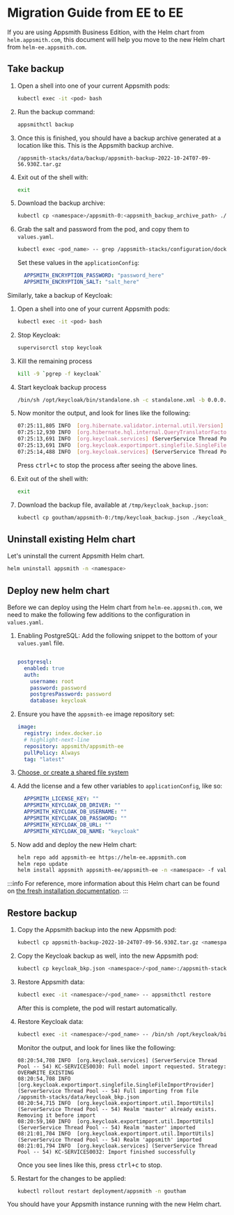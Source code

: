 # Migration Guide from EE to EE

If you are using Appsmith Business Edition, with the Helm chart from `helm.appsmith.com`, this document will help you move to the new Helm chart from `helm-ee.appsmith.com`.

## Take backup

1. Open a shell into one of your current Appsmith pods:

   ```bash
   kubectl exec -it <pod> bash
   ```

2. Run the backup command:

   ```bash
   appsmithctl backup
   ```

3. Once this is finished, you should have a backup archive generated at a location like this. This is the Appsmith backup archive.

   ```
   /appsmith-stacks/data/backup/appsmith-backup-2022-10-24T07-09-56.930Z.tar.gz
   ```

4. Exit out of the shell with:
   
   ```bash
   exit
   ```

5. Download the backup archive:

   ```bash
   kubectl cp <namespace>/appsmith-0:<appsmith_backup_archive_path> ./appsmith-ee-backup.tar.gz
   ```

6. Grab the salt and password from the pod, and copy them to `values.yaml`.

   ```bash
   kubectl exec <pod_name> -- grep /appsmith-stacks/configuration/docker.env APPSMITH_ENCRYPTION_
   ```

   Set these values in the `applicationConfig`:

   ```yaml
     APPSMITH_ENCRYPTION_PASSWORD: "password_here"
     APPSMITH_ENCRYPTION_SALT: "salt_here"
   ```

Similarly, take a backup of Keycloak:

1. Open a shell into one of your current Appsmith pods:

   ```bash
   kubectl exec -it <pod> bash
   ```

2. Stop Keycloak:

   ```bash
   supervisorctl stop keycloak
   ```

3. Kill the remaining process

   ``` bash
   kill -9 `pgrep -f keycloak`
   ```

4. Start keycloak backup process

   ``` bash
   /bin/sh /opt/keycloak/bin/standalone.sh -c standalone.xml -b 0.0.0.0 -Djboss.socket.binding.port-offset=1 -Dkeycloak.migration.action=export -Dkeycloak.migration.provider=singleFile -Dkeycloak.migration.file=/tmp/keycloak_backup.json
   ```

5. Now monitor the output, and look for lines like the following:

   ```bash
   07:25:11,805 INFO  [org.hibernate.validator.internal.util.Version] (ServerService Thread Pool -- 57) HV000001: Hibernate Validator 6.0.22.Final
   07:25:12,930 INFO  [org.hibernate.hql.internal.QueryTranslatorFactoryInitiator] (ServerService Thread Pool -- 57) HHH000397: Using ASTQueryTranslatorFactory
   07:25:13,691 INFO  [org.keycloak.services] (ServerService Thread Pool -- 57) KC-SERVICES0033: Full model export requested
   07:25:13,691 INFO  [org.keycloak.exportimport.singlefile.SingleFileExportProvider] (ServerService Thread Pool -- 57) Exporting model into file /appsmith-stacks/data/keycloak_bkp/keycloak_backup.json
   07:25:14,488 INFO  [org.keycloak.services] (ServerService Thread Pool -- 57) KC-SERVICES0035: Export finished successfully
   ```

   Press <kbd>ctrl+c</kbd> to stop the process after seeing the above lines.

6. Exit out of the shell with:

   ```bash
   exit
   ```

7. Download the backup file, available at `/tmp/keycloak_backup.json`:

   ```bash
   kubectl cp goutham/appsmith-0:/tmp/keycloak_backup.json ./keycloak_bkp.json
   ```

## Uninstall existing Helm chart

Let's uninstall the current Appsmith Helm chart.

```bash
helm uninstall appsmith -n <namespace>
```

## Deploy new helm chart

Before we can deploy using the Helm chart from `helm-ee.appsmith.com`, we need to make the following few additions to the configuration in `values.yaml`.

1. Enabling PostgreSQL: Add the following snippet to the bottom of your `values.yaml` file.

   ```yaml

   postgresql:
     enabled: true
     auth:
       username: root
       password: password
       postgresPassword: password
       database: keycloak
   ```

2. Ensure you have the `appsmith-ee` image repository set:

   ```yaml
   image:
     registry: index.docker.io
     # highlight-next-line
     repository: appsmith/appsmith-ee
     pullPolicy: Always
     tag: "latest"
   ```

3. [Choose, or create a shared file system](./business-edition#create-a-shared-file-system)

4. Add the license and a few other variables to `applicationConfig`, like so:

   ```yaml
     APPSMITH_LICENSE_KEY: ""
     APPSMITH_KEYCLOAK_DB_DRIVER: ""
     APPSMITH_KEYCLOAK_DB_USERNAME: ""
     APPSMITH_KEYCLOAK_DB_PASSWORD: ""
     APPSMITH_KEYCLOAK_DB_URL: ""
     APPSMITH_KEYCLOAK_DB_NAME: "keycloak"
   ```

5. Now add and deploy the new Helm chart:

   ```bash
   helm repo add appsmith-ee https://helm-ee.appsmith.com
   helm repo update
   helm install appsmith appsmith-ee/appsmith-ee -n <namespace> -f values.yaml
   ```

:::info
For reference, more information about this Helm chart can be found on [the fresh installation documentation](./business-edition).
:::

## Restore backup

1. Copy the Appsmith backup into the new Appsmith pod:

   ```bash
   kubectl cp appsmith-backup-2022-10-24T07-09-56.930Z.tar.gz <namespace>/<pod_name>:/appsmith-stacks/data/backup/
   ```

2. Copy the Keycloak backup as well, into the new Appsmith pod:

   ```bash
   kubectl cp keycloak_bkp.json <namespace>/<pod_name>:/appsmith-stacks/data/
   ```

3. Restore Appsmith data:

   ```bash
   kubectl exec -it <namespace>/<pod_name> -- appsmithctl restore
   ```

   After this is complete, the pod will restart automatically.

4. Restore Keycloak data:

   ```bash
   kubectl exec -it <namespace>/<pod_name> -- /bin/sh /opt/keycloak/bin/standalone.sh -b 0.0.0.0 -Djboss.socket.binding.port-offset=1 -Dkeycloak.migration.action=import -Dkeycloak.migration.provider=singleFile -Dkeycloak.migration.file=/appsmith-stacks/data/keycloak_bkp.json -Dkeycloak.migration.strategy=OVERWRITE_EXISTING
   ```

   Monitor the output, and look for lines like the following:

   ```
   08:20:54,708 INFO  [org.keycloak.services] (ServerService Thread Pool -- 54) KC-SERVICES0030: Full model import requested. Strategy: OVERWRITE_EXISTING
   08:20:54,708 INFO  [org.keycloak.exportimport.singlefile.SingleFileImportProvider] (ServerService Thread Pool -- 54) Full importing from file /appsmith-stacks/data/keycloak_bkp.json
   08:20:54,715 INFO  [org.keycloak.exportimport.util.ImportUtils] (ServerService Thread Pool -- 54) Realm 'master' already exists. Removing it before import
   08:20:59,160 INFO  [org.keycloak.exportimport.util.ImportUtils] (ServerService Thread Pool -- 54) Realm 'master' imported
   08:21:01,704 INFO  [org.keycloak.exportimport.util.ImportUtils] (ServerService Thread Pool -- 54) Realm 'appsmith' imported
   08:21:01,794 INFO  [org.keycloak.services] (ServerService Thread Pool -- 54) KC-SERVICES0032: Import finished successfully
   ```

   Once you see lines like this, press <kbd>ctrl+c</kbd> to stop.

5. Restart for the changes to be applied:

   ```bash
   kubectl rollout restart deployment/appsmith -n goutham
   ```

You should have your Appsmith instance running with the new Helm chart.
